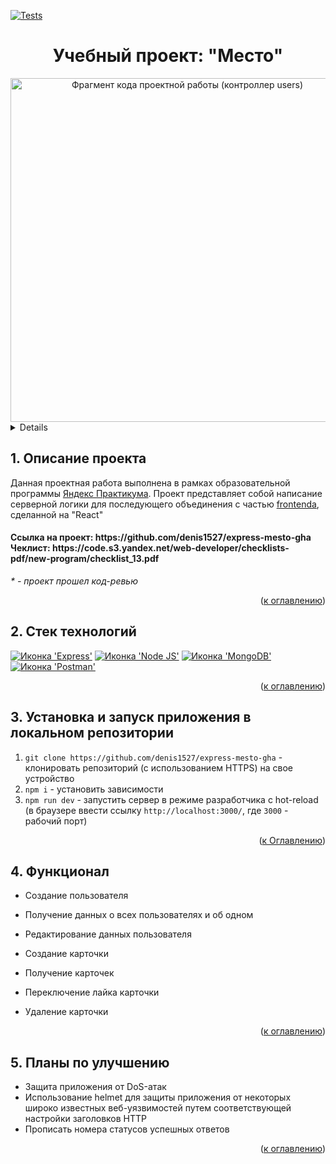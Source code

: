 [![Tests](../../actions/workflows/tests-13-sprint.yml/badge.svg)](../../actions/workflows/tests-13-sprint.yml)
<!-- [![Tests](../../actions/workflows/tests-14-sprint.yml/badge.svg)](../../actions/workflows/tests-14-sprint.yml) -->
<h1 align="center">Учебный проект: "Место"</h1>

<div align="center">
  <a href="https://github.com/denis1527/express-mesto-gha/blob/main/controllers/users.js">
    <img width="550" alt="Фрагмент кода проектной работы (контроллер users)" src="https://user-images.githubusercontent.com/108838349/220487446-4c5c0fe8-e62c-46e8-a2ab-f56c9ae60468.png">
  </a>
</div>

<a name="summary">
  <details>
    <summary>План</summary>
    <ol>
      <li><a href="#project-description">Описание проекта</a></li>
      <li><a href="#technologies">Стек технологий</a></li>
      <li><a href="#installation">Установка и запуск приложения </a></li>
      <li><a href="#functionality">Функционал</a></li>
      <li><a href="#enhancement">Планы по улучшению</a></li>
    </ol>
  </details>
</a>

<a name="project-description"><h2>1. Описание проекта</h2></a>
Данная проектная работа выполнена в рамках образовательной программы <a href="https://practicum.yandex.ru/">Яндекс Практикума</a>. Проект представляет собой написание серверной логики для последующего объединения с частью <a href="https://github.com/denis1527/react-mesto-auth">frontendа</a>, сделанной на "React"

<h4>
Ссылка на проект: https://github.com/denis1527/express-mesto-gha
<br>
Чеклист: https://code.s3.yandex.net/web-developer/checklists-pdf/new-program/checklist_13.pdf
</h4>

<i>* - проект прошел код-ревью</i>

<div align="right">(<a href="#summary">к оглавлению</a>)</div>

<a name="technologies"><h2>2. Стек технологий</h2></a>
<span>
  <a href=""><img src="https://img.shields.io/badge/Express.js-000000?style=for-the-badge&logo=express&logoColor=white" alt="Иконка 'Express'"></a>
  <a href=""><img src="https://img.shields.io/badge/Node.js-339933?style=for-the-badge&logo=nodedotjs&logoColor=white" alt="Иконка 'Node JS'"></a>
  <a href=""><img src="https://img.shields.io/badge/MongoDB-4EA94B?style=for-the-badge&logo=mongodb&logoColor=white" alt="Иконка 'MongoDB'"></a>
  <a href=""><img src="https://img.shields.io/badge/Postman-FF6C37?style=for-the-badge&logo=Postman&logoColor=white" alt="Иконка 'Postman'"></a>
</span>

<div align="right">(<a href="#summary">к оглавлению</a>)</div>

<a name="installation"><h2>3. Установка и запуск приложения в локальном репозитории</h2></a>
1. `git clone https://github.com/denis1527/express-mesto-gha` - клонировать репозиторий (с использованием HTTPS) на свое устройство
2. `npm i` - установить зависимости
3. `npm run dev` - запустить сервер в режиме разработчика с hot-reload (в браузере ввести ссылку `http://localhost:3000/`, где `3000` - рабочий порт)

<div align="right">(<a href="#summary">к Оглавлению</a>)</div>



<a name="functionality"><h2>4. Функционал</h2></a>
- Cоздание пользователя
- Получение данных о всех пользователях и об одном
- Редактирование данных пользователя

- Создание карточки
- Получение карточек
- Переключение лайка карточки
- Удаление карточки

<div align="right">(<a href="#summary">к оглавлению</a>)</div>

<a name="enhancement"><h2>5. Планы по улучшению</h2></a>
- Защита приложения от DoS-атак
- Использование helmet для защиты приложения от некоторых широко известных веб-уязвимостей путем соответствующей настройки заголовков HTTP
- Прописать номера статусов успешных ответов

<div align="right">(<a href="#summary">к оглавлению</a>)</div>

